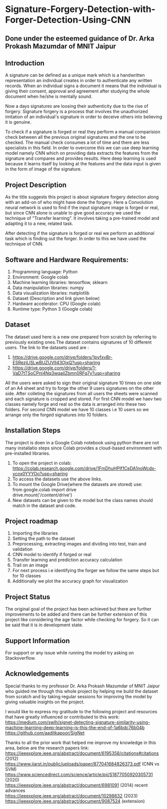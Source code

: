 # Signature-Forgery-Detection-with-Forger-Detection-Using-CNN
## Done under the esteemed guidance of Dr. Arka Prokash Mazumdar of MNIT Jaipur
## Introduction
A signature can be defined as a unique mark which is a handwritten representation an individual creates in order to authenticate any written records. When an individual signs a document it means that the individual is giving their consent, approval and agreement after studying the whole document when he/she is mentally sound.

Now a days signatures are loosing their authenticity due to the rise of forgery. Signature forgery is a process that involves the unauthorized imitation of an individual's signature in order to deceive others into believing it is genuine.

To check if a signature is forged or real they perform a manual comparision check between all the previous original signatures and the one to be checked. The manual check consumes a lot of time and there are less specialists in this field. In order to overcome this we can use deep learning model namely CNN which on providing data extracts the features from the signature and compares and provides results. Here deep learning is used because it learns itself by looking at the features and the data input is given in the form of image of the signature.
## Project Description
As the title suggests this project is about signature forgery detection along with an add-on of who might have done the forgery. Here a Convolution neural network is used to find if the input signature image is forged or real, but since CNN alone is unable to give good accuracy we used the technique of "Transfer learning". It involves taking a pre-trained model and adapting it to a new, related task. 

After detecting if the signature is forged or real we perform an additional task which is finding out the forger. In order to this we have used the technique of CNN.

## Software and Hardware Requirements: 
1. Programming language: Python
2. Environment: Google colab
3. Machine learning libraries: tensorflow, sklearn 
4. Data manipulation libraries: numpy
5. Data visualization libraries: matplotlib
6. Dataset (Description and link given below)
7. Hardware accelerator: CPU (Google colab)
8. Runtime type: Python 3 (Google colab)

## Dataset
The dataset used here is a new one prepared from scratch by referring to previously existing ones.The dataset contains signatures of 10 different users. The link to the datasets used are :
1. https://drive.google.com/drive/folders/1pyfxvBr-ESRezjLlSLwBUZUVlI43OjxQ?usp=sharing
2. https://drive.google.com/drive/folders/1-VaD7tTSoCPnl4Nq3wqailZbmn0RFq7y?usp=sharing

All the users were asked to sign their original signature 10 times on one side of an A4 sheet and try to forge the other 9 users signatures on the other side. After colleting the signatures from all users the sheets were scanned and each signature is cropped and stored.
For first CNN model we haev two classes namely forge and real so the data is arranged into these two folders.
For second CNN model we have 10 classes i.e 10 users so we arrange only the forged signatures into 10 folders.  

## Installation Steps
The project is doen in a Google Colab notebook using python there are not many installatio steps since Colab provides a cloud-based environment with pre-installed libraries. 
1. To open the project in colab:
https://colab.research.google.com/drive/1FmDhuHPIf1CeDA1noWcdx-ycox0YYYOo?usp=sharing
2. To access the datasets use the above links.
3. To mount the Google Drive(where the datasets are stored) use:<br>
from google.colab import drive<br>
drive.mount('/content/drive')<br>
5. New datasets can be given to the model but the class names should match in the dataset and code.

## Project roadmap
1. Importing the libraries
2. Setting the path to the dataset
3. Preprocessing, extracting images and dividing into test, train and validation
4. CNN model to identify if forged or real
5. Transfer learning and prediction accuracy calculation
6. Trail on an image
7. For next process i.e identifying the forger we follow the same steps but for 10 classes
8. Additionally we plot the accuracy graph for visualization

## Project Status
The original goal of the project has been achieved but there are further improvements to be added and there can be further extension of this project like considering the age factor while checking for forgery. So it can be said that it is in development state.

## Support Information
For support or any issue while running the model try asking on Stackoverflow.

## Acknowledgements
Special thanks to my professor Dr. Arka Prokash Mazumdar of MNIT Jaipur who guided me through this whole project by helping me build the dataset from scratch and by taking regular sessions for improving the model by giving valuable insights on the project.

I would like to express my gratitude to the following project and resources that have greatly influenced or contributed to this work:<br>
https://medium.com/swlh/signet-detecting-signature-similarity-using-machine-learning-deep-learning-is-this-the-end-of-1a6bdc76b04b<br>
https://github.com/aaditkapoor/SigNet

Thanks to all the prior work that helped me improve my knowledge in this area, below are the research papers link:<br>
https://ieeexplore.ieee.org/abstract/document/6195358/citations#citations   (2012)<br>
https://www.ijarst.in/public/uploads/paper/877041684826373.pdf  (CNN vs SVM)<br>
https://www.sciencedirect.com/science/article/pii/S1877050920305731 (2020)<br>
https://ieeexplore.ieee.org/abstract/document/6981091 (2014) recent advances<br>
https://ieeexplore.ieee.org/abstract/document/10298632 (2023)<br>
https://ieeexplore.ieee.org/abstract/document/9087524 (extension)<br>









